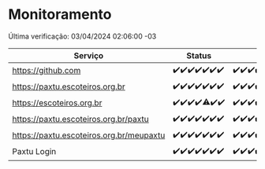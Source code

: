 # Monitoramento

Última verificação: 03/04/2024 02:06:00 -03

|Serviço|Status|Últimas 24h|
|---|---|---|
|https://github.com|<span title="2024-03-27: OK=24">✔️</span><span title="2024-03-28: OK=24">✔️</span><span title="2024-03-29: OK=24">✔️</span><span title="2024-03-30: OK=24">✔️</span><span title="2024-03-31: OK=24">✔️</span><span title="2024-04-01: OK=24">✔️</span><span title="2024-04-02: OK=5">✔️</span>|<span title="02/04/2024 02:06:00 -03 : 200">✔️</span><span title="02/04/2024 03:08:00 -03 : 200">✔️</span><span title="02/04/2024 04:07:00 -03 : 200">✔️</span><span title="02/04/2024 05:08:00 -03 : 200">✔️</span><span title="02/04/2024 06:07:00 -03 : 200">✔️</span><span title="02/04/2024 07:07:00 -03 : 200">✔️</span><span title="02/04/2024 08:06:00 -03 : 200">✔️</span><span title="02/04/2024 09:11:00 -03 : 200">✔️</span><span title="02/04/2024 10:06:00 -03 : 200">✔️</span><span title="02/04/2024 11:05:00 -03 : 200">✔️</span><span title="02/04/2024 12:05:00 -03 : 200">✔️</span><span title="02/04/2024 13:07:00 -03 : 200">✔️</span><span title="02/04/2024 14:04:00 -03 : 200">✔️</span><span title="02/04/2024 15:07:00 -03 : 200">✔️</span><span title="02/04/2024 16:03:00 -03 : 200">✔️</span><span title="02/04/2024 17:06:00 -03 : 200">✔️</span><span title="02/04/2024 18:04:00 -03 : 200">✔️</span><span title="02/04/2024 19:07:00 -03 : 200">✔️</span><span title="02/04/2024 20:06:00 -03 : 200">✔️</span><span title="02/04/2024 21:29:00 -03 : 200">✔️</span><span title="02/04/2024 22:40:00 -03 : 200">✔️</span><span title="02/04/2024 23:15:00 -03 : 200">✔️</span><span title="03/04/2024 00:08:00 -03 : 200">✔️</span><span title="03/04/2024 01:08:00 -03 : 200">✔️</span><span title="03/04/2024 02:06:00 -03 : 200">✔️</span>|
|https://paxtu.escoteiros.org.br|<span title="2024-03-27: OK=24">✔️</span><span title="2024-03-28: OK=24">✔️</span><span title="2024-03-29: OK=24">✔️</span><span title="2024-03-30: OK=24">✔️</span><span title="2024-03-31: OK=24">✔️</span><span title="2024-04-01: OK=24">✔️</span><span title="2024-04-02: OK=5">✔️</span>|<span title="02/04/2024 02:06:00 -03 : 200">✔️</span><span title="02/04/2024 03:08:00 -03 : 200">✔️</span><span title="02/04/2024 04:07:00 -03 : 200">✔️</span><span title="02/04/2024 05:08:00 -03 : 200">✔️</span><span title="02/04/2024 06:07:00 -03 : 200">✔️</span><span title="02/04/2024 07:07:00 -03 : 200">✔️</span><span title="02/04/2024 08:06:00 -03 : 200">✔️</span><span title="02/04/2024 09:11:00 -03 : 200">✔️</span><span title="02/04/2024 10:06:00 -03 : 200">✔️</span><span title="02/04/2024 11:05:00 -03 : 200">✔️</span><span title="02/04/2024 12:05:00 -03 : 200">✔️</span><span title="02/04/2024 13:07:00 -03 : 200">✔️</span><span title="02/04/2024 14:04:00 -03 : 200">✔️</span><span title="02/04/2024 15:07:00 -03 : 200">✔️</span><span title="02/04/2024 16:03:00 -03 : 200">✔️</span><span title="02/04/2024 17:06:00 -03 : 200">✔️</span><span title="02/04/2024 18:04:00 -03 : 200">✔️</span><span title="02/04/2024 19:07:00 -03 : 200">✔️</span><span title="02/04/2024 20:06:00 -03 : 200">✔️</span><span title="02/04/2024 21:29:00 -03 : 200">✔️</span><span title="02/04/2024 22:40:00 -03 : 200">✔️</span><span title="02/04/2024 23:15:00 -03 : 200">✔️</span><span title="03/04/2024 00:08:00 -03 : 200">✔️</span><span title="03/04/2024 01:08:00 -03 : 200">✔️</span><span title="03/04/2024 02:06:00 -03 : 200">✔️</span>|
|https://escoteiros.org.br|<span title="2024-03-27: OK=24">✔️</span><span title="2024-03-28: OK=24">✔️</span><span title="2024-03-29: OK=24">✔️</span><span title="2024-03-30: OK=24">✔️</span><span title="2024-03-31: OK=23, Falhas=1">⚠️</span><span title="2024-04-01: OK=24">✔️</span><span title="2024-04-02: OK=5">✔️</span>|<span title="02/04/2024 02:06:00 -03 : 200">✔️</span><span title="02/04/2024 03:08:00 -03 : 200">✔️</span><span title="02/04/2024 04:07:00 -03 : 200">✔️</span><span title="02/04/2024 05:08:00 -03 : 200">✔️</span><span title="02/04/2024 06:07:00 -03 : 200">✔️</span><span title="02/04/2024 07:07:00 -03 : 200">✔️</span><span title="02/04/2024 08:06:00 -03 : 200">✔️</span><span title="02/04/2024 09:11:00 -03 : 200">✔️</span><span title="02/04/2024 10:06:00 -03 : 200">✔️</span><span title="02/04/2024 11:05:00 -03 : 200">✔️</span><span title="02/04/2024 12:05:00 -03 : 200">✔️</span><span title="02/04/2024 13:07:00 -03 : 200">✔️</span><span title="02/04/2024 14:04:00 -03 : 200">✔️</span><span title="02/04/2024 15:07:00 -03 : 200">✔️</span><span title="02/04/2024 16:03:00 -03 : 200">✔️</span><span title="02/04/2024 17:06:00 -03 : 200">✔️</span><span title="02/04/2024 18:04:00 -03 : 200">✔️</span><span title="02/04/2024 19:07:00 -03 : 200">✔️</span><span title="02/04/2024 20:06:00 -03 : 200">✔️</span><span title="02/04/2024 21:29:00 -03 : 200">✔️</span><span title="02/04/2024 22:40:00 -03 : 200">✔️</span><span title="02/04/2024 23:15:00 -03 : 200">✔️</span><span title="03/04/2024 00:08:00 -03 : 200">✔️</span><span title="03/04/2024 01:08:00 -03 : 200">✔️</span><span title="03/04/2024 02:06:00 -03 : 200">✔️</span>|
|https://paxtu.escoteiros.org.br/paxtu|<span title="2024-03-27: OK=24">✔️</span><span title="2024-03-28: OK=24">✔️</span><span title="2024-03-29: OK=24">✔️</span><span title="2024-03-30: OK=24">✔️</span><span title="2024-03-31: OK=24">✔️</span><span title="2024-04-01: OK=24">✔️</span><span title="2024-04-02: OK=5">✔️</span>|<span title="02/04/2024 02:06:00 -03 : 200">✔️</span><span title="02/04/2024 03:08:00 -03 : 200">✔️</span><span title="02/04/2024 04:07:00 -03 : 200">✔️</span><span title="02/04/2024 05:08:00 -03 : 200">✔️</span><span title="02/04/2024 06:07:00 -03 : 200">✔️</span><span title="02/04/2024 07:07:00 -03 : 200">✔️</span><span title="02/04/2024 08:06:00 -03 : 200">✔️</span><span title="02/04/2024 09:11:00 -03 : 200">✔️</span><span title="02/04/2024 10:06:00 -03 : 200">✔️</span><span title="02/04/2024 11:05:00 -03 : 200">✔️</span><span title="02/04/2024 12:06:00 -03 : 200">✔️</span><span title="02/04/2024 13:07:00 -03 : 200">✔️</span><span title="02/04/2024 14:04:00 -03 : 200">✔️</span><span title="02/04/2024 15:07:00 -03 : 200">✔️</span><span title="02/04/2024 16:03:00 -03 : 200">✔️</span><span title="02/04/2024 17:06:00 -03 : 200">✔️</span><span title="02/04/2024 18:04:00 -03 : 200">✔️</span><span title="02/04/2024 19:07:00 -03 : 200">✔️</span><span title="02/04/2024 20:06:00 -03 : 200">✔️</span><span title="02/04/2024 21:29:00 -03 : 200">✔️</span><span title="02/04/2024 22:40:00 -03 : 200">✔️</span><span title="02/04/2024 23:15:00 -03 : 200">✔️</span><span title="03/04/2024 00:08:00 -03 : 200">✔️</span><span title="03/04/2024 01:08:00 -03 : 200">✔️</span><span title="03/04/2024 02:06:00 -03 : 200">✔️</span>|
|https://paxtu.escoteiros.org.br/meupaxtu|<span title="2024-03-27: OK=24">✔️</span><span title="2024-03-28: OK=24">✔️</span><span title="2024-03-29: OK=24">✔️</span><span title="2024-03-30: OK=24">✔️</span><span title="2024-03-31: OK=24">✔️</span><span title="2024-04-01: OK=24">✔️</span><span title="2024-04-02: OK=5">✔️</span>|<span title="02/04/2024 02:06:00 -03 : 200">✔️</span><span title="02/04/2024 03:08:00 -03 : 200">✔️</span><span title="02/04/2024 04:07:00 -03 : 200">✔️</span><span title="02/04/2024 05:08:00 -03 : 200">✔️</span><span title="02/04/2024 06:07:00 -03 : 200">✔️</span><span title="02/04/2024 07:07:00 -03 : 200">✔️</span><span title="02/04/2024 08:06:00 -03 : 200">✔️</span><span title="02/04/2024 09:11:00 -03 : 200">✔️</span><span title="02/04/2024 10:06:00 -03 : 200">✔️</span><span title="02/04/2024 11:05:00 -03 : 200">✔️</span><span title="02/04/2024 12:06:00 -03 : 200">✔️</span><span title="02/04/2024 13:07:00 -03 : 200">✔️</span><span title="02/04/2024 14:04:00 -03 : 200">✔️</span><span title="02/04/2024 15:07:00 -03 : 200">✔️</span><span title="02/04/2024 16:03:00 -03 : 200">✔️</span><span title="02/04/2024 17:06:00 -03 : 200">✔️</span><span title="02/04/2024 18:04:00 -03 : 200">✔️</span><span title="02/04/2024 19:07:00 -03 : 200">✔️</span><span title="02/04/2024 20:06:00 -03 : 200">✔️</span><span title="02/04/2024 21:29:00 -03 : 200">✔️</span><span title="02/04/2024 22:40:00 -03 : 200">✔️</span><span title="02/04/2024 23:15:00 -03 : 200">✔️</span><span title="03/04/2024 00:08:00 -03 : 200">✔️</span><span title="03/04/2024 01:08:00 -03 : 200">✔️</span><span title="03/04/2024 02:06:00 -03 : 200">✔️</span>|
|Paxtu Login|<span title="2024-03-27: OK=24">✔️</span><span title="2024-03-28: OK=24">✔️</span><span title="2024-03-29: OK=24">✔️</span><span title="2024-03-30: OK=24">✔️</span><span title="2024-03-31: OK=24">✔️</span><span title="2024-04-01: OK=24">✔️</span><span title="2024-04-02: OK=5">✔️</span>|<span title="02/04/2024 02:06:00 -03 : 200">✔️</span><span title="02/04/2024 03:08:00 -03 : 200">✔️</span><span title="02/04/2024 04:07:00 -03 : 200">✔️</span><span title="02/04/2024 05:08:00 -03 : 200">✔️</span><span title="02/04/2024 06:07:00 -03 : 200">✔️</span><span title="02/04/2024 07:07:00 -03 : 200">✔️</span><span title="02/04/2024 08:06:00 -03 : 200">✔️</span><span title="02/04/2024 09:11:00 -03 : 200">✔️</span><span title="02/04/2024 10:06:00 -03 : 200">✔️</span><span title="02/04/2024 11:05:00 -03 : 200">✔️</span><span title="02/04/2024 12:06:00 -03 : 200">✔️</span><span title="02/04/2024 13:07:00 -03 : 200">✔️</span><span title="02/04/2024 14:04:00 -03 : 200">✔️</span><span title="02/04/2024 15:07:00 -03 : 200">✔️</span><span title="02/04/2024 16:03:00 -03 : 200">✔️</span><span title="02/04/2024 17:06:00 -03 : 200">✔️</span><span title="02/04/2024 18:04:00 -03 : 200">✔️</span><span title="02/04/2024 19:07:00 -03 : 200">✔️</span><span title="02/04/2024 20:06:00 -03 : 200">✔️</span><span title="02/04/2024 21:29:00 -03 : 200">✔️</span><span title="02/04/2024 22:40:00 -03 : 200">✔️</span><span title="02/04/2024 23:15:00 -03 : 200">✔️</span><span title="03/04/2024 00:08:00 -03 : 200">✔️</span><span title="03/04/2024 01:08:00 -03 : 200">✔️</span><span title="03/04/2024 02:06:00 -03 : 200">✔️</span>|
